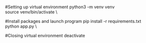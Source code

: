 #Setting up virtual environment
python3 -m venv venv \
source venv/bin/activate \

#Install packages and launch program
pip install -r requirements.txt \
python app.py \

#Closing virtual environment
deactivate